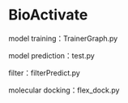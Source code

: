 # BioActivate
model training：TrainerGraph.py

model prediction：test.py

filter：filterPredict.py

molecular docking：flex_dock.py
